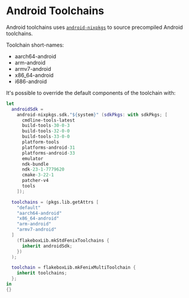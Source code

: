 # Android Toolchains

Android toolchains uses [`android-nixpkgs`](https://github.com/tadfisher/android-nixpkgs`) to
source precompiled Android toolchains.

Toolchain short-names:

* aarch64-android 
* arm-android 
* armv7-android 
* x86_64-android 
* i686-android 


It's possible to override the default components of the toolchain with:


```nix
let
  androidSdk =
    android-nixpkgs.sdk."${system}" (sdkPkgs: with sdkPkgs; [
      cmdline-tools-latest
      build-tools-30-0-3
      build-tools-32-0-0
      build-tools-33-0-0
      platform-tools
      platforms-android-31
      platforms-android-33
      emulator
      ndk-bundle
      ndk-23-1-7779620
      cmake-3-22-1
      patcher-v4
      tools
    ]);

  toolchains = (pkgs.lib.getAttrs [
    "default"
    "aarch64-android"
    "x86_64-android"
    "arm-android"
    "armv7-android"
  ]
    (flakeboxLib.mkStdFenixToolchains {
      inherit androidSdk;
    })
  );

  toolchain = flakeboxLib.mkFenixMultiToolchain {
    inherit toolchains;
  };
in
{}
```
